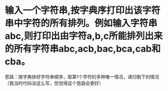 # 输入一个字符串,按字典序打印出该字符串中字符的所有排列。例如输入字符串abc,则打印出由字符a,b,c所能排列出来的所有字符串abc,acb,bac,bca,cab和cba。

思路：按字典排好字符串顺序，取第1个字符的多种唯一情况，递归剩下的情况（我当时代码没这么写，但觉得这个思路会更好）